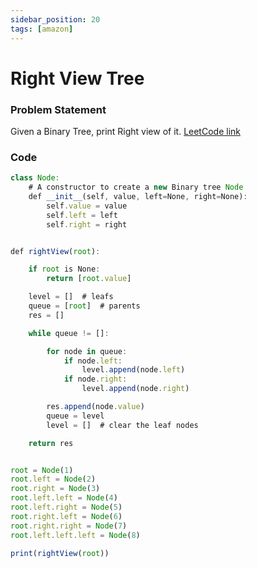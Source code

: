 ```yaml
---
sidebar_position: 20
tags: [amazon]
---
```


# Right View Tree

### Problem Statement

Given a Binary Tree, print Right view of it.
[LeetCode link](https://leetcode.com/problems/binary-tree-right-side-view/)

<!-- <iframe width="768" height="432" src="https://miro.com/app/live-embed/o9J_l7I441E=/?moveToViewport=-2029,-243,992,463" frameBorder="0" scrolling="no" allowFullScreen></iframe> -->

### Code

```jsx title="Python Code"
class Node:
    # A constructor to create a new Binary tree Node
    def __init__(self, value, left=None, right=None):
        self.value = value
        self.left = left
        self.right = right


def rightView(root):

    if root is None:
        return [root.value]

    level = []  # leafs
    queue = [root]  # parents
    res = []

    while queue != []:

        for node in queue:
            if node.left:
                level.append(node.left)
            if node.right:
                level.append(node.right)

        res.append(node.value)
        queue = level
        level = []  # clear the leaf nodes

    return res


root = Node(1)
root.left = Node(2)
root.right = Node(3)
root.left.left = Node(4)
root.left.right = Node(5)
root.right.left = Node(6)
root.right.right = Node(7)
root.left.left.left = Node(8)

print(rightView(root))
```
